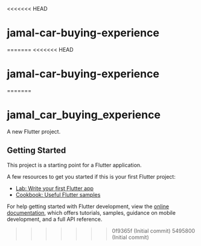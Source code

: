 <<<<<<< HEAD
# jamal-car-buying-experience
=======
<<<<<<< HEAD
# jamal-car-buying-experience
=======
# jamal_car_buying_experience

A new Flutter project.

## Getting Started

This project is a starting point for a Flutter application.

A few resources to get you started if this is your first Flutter project:

- [Lab: Write your first Flutter app](https://docs.flutter.dev/get-started/codelab)
- [Cookbook: Useful Flutter samples](https://docs.flutter.dev/cookbook)

For help getting started with Flutter development, view the
[online documentation](https://docs.flutter.dev/), which offers tutorials,
samples, guidance on mobile development, and a full API reference.
>>>>>>> 0f9365f (Initial commit)
>>>>>>> 5495800 (Initial commit)
